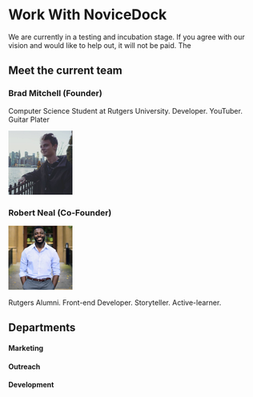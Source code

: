 # Work With NoviceDock

We are currently in a testing and incubation stage. If you agree with our vision and would like to help out, it will not be paid. The

## Meet the current team

### Brad Mitchell (Founder)

Computer Science Student at Rutgers University. Developer. YouTuber. Guitar Plater

<img src="https://github.com/NoviceDock/NoviceDock-Wiki/blob/master/Assets/Github%20Assets/Brad-headshot.jpg" width="128" height="128" />

### Robert Neal (Co-Founder)

<img src="https://github.com/NoviceDock/NoviceDock-Wiki/blob/master/Assets/Github%20Assets/Rob-headshot.jpg" width="128" height="128" />

Rutgers Alumni. Front-end Developer. Storyteller. Active-learner.

## Departments

#### Marketing

#### Outreach

#### Development
